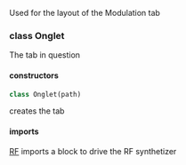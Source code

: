 Used for the layout of the Modulation tab

### class Onglet
The tab in question
#### constructors
```python
class Onglet(path)
```
creates the tab
#### imports
[RF](https://github.com/camille-evey/General-program/blob/88e5f943882c4686e9b7c02aca14e99cd32120b9/Doc%20Programme%20V1/RF.md) imports a block to drive the RF synthetizer
